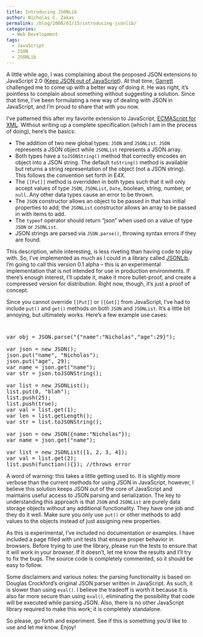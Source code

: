 ```yaml
---
title: Introducing JSONLib
author: Nicholas C. Zakas
permalink: /blog/2008/01/15/introducing-jsonlib/
categories:
  - Web Development
tags:
  - JavaScript
  - JSON
  - JSONLib
---
```

A little while ago, I was complaining about the proposed JSON extensions to JavaScript 2.0 (<a title="Keep JSON out of JavaScript" rel="internal" href="{{site.url}}/archive/2007/9/484">Keep JSON out of JavaScript</a>). At that time, <a title="DHTML Kitchen" rel="external" href="http://www.dhtmlkitchen">Garrett</a> challenged me to come up with a better way of doing it. He was right, it&#8217;s pointless to complain about something without suggesting a solution. Since that time, I&#8217;ve been formulating a new way of dealing with JSON in JavaScript, and I&#8217;m proud to share that with you now.

I&#8217;ve patterned this after my favorite extension to JavaScript, <a title="ECMA-357" rel="external" href="http://www.ecma-international.org/publications/standards/Ecma-357.htm">ECMAScript for XML</a>. Without writing up a complete specification (which I am in the process of doing), here&#8217;s the basics:

  * The addition of two new global types: `JSON` and `JSONList`. `JSON` represents a JSON object while `JSONList` represents a JSON array.
  * Both types have a `toJSONString()` method that correctly encodes an object into a JSON string. The default `toString()` method is available but returns a string representation of the object (not a JSON string). This follows the convention set forth in E4X.
  * The `[[Put]]` method is overridden in both types such that it will only accept values of type `JSON`, `JSONList`, `Date`, boolean, string, number, or `null`. Any other data types cause an error to be thrown.
  * The `JSON` constructor allows an object to be passed in that has initial properties to add; the `JSONList` constructor allows an array to be passed in with items to add.
  * The `typeof` operator should return &#8220;json&#8221; when used on a value of type `JSON` or `JSONList`.
  * JSON strings are parsed via `JSON.parse()`, throwing syntax errors if they are found.

This description, while interesting, is less riveting than having code to play with. So, I&#8217;ve implemented as much as I could in a library called <a title="JSONLib" rel="internal" href="{{site.url}}/downloads/JSONLib0.1.zip">JSONLib</a>. I&#8217;m going to call this version 0.1 alpha &#8211; this is an experimental implementation that is not intended for use in production environments. If there&#8217;s enough interest, I&#8217;ll update it, make it more bullet-proof, and create a compressed version for distribution. Right now, though, it&#8217;s just a proof of concept.

Since you cannot override `[[Put]]` or `[[Get]]` from JavaScript, I&#8217;ve had to include `put()` and `get()` methods on both `JSON` and `JSONList`. It&#8217;s a little bit annoying, but ultimately works. Here&#8217;s a few example use cases:

<code class="block"> </code>

<pre>var obj = JSON.parse("{"name":"Nicholas","age":29}");

var json = new JSON();
json.put("name", "Nicholas");
json.put("age", 29);
var name = json.get("name");
var str = json.toJSONString();

var list = new JSONList();
list.put(0, "blah");
list.push(25);
list.push(true);
var val = list.get(1);
var len = list.getLength();
var str = list.toJSONString();

var json = new JSON({name:"Nicholas"});
var name = json.get("name");

var list = new JSONList([1, 2, 3, 4]);
var val = list.get(2);
list.push(function(){}); //throws error</pre>

A word of warning: this takes a little getting used to. It is slightly more verbose than the current methods for using JSON in JavaScript, however, I believe this solution keeps JSON out of the core of JavaScript and maintains useful access to JSON parsing and serialization. The key to understanding this approach is that `JSON` and `JSONList` are purely data storage objects without any additional functionality. They have one job and they do it well. Make sure you only use `put()` or other methods to add values to the objects instead of just assigning new properties.

As this is experimental, I&#8217;ve included no documentation or examples. I have included a page filled with unit tests that ensure proper behavior in browsers. Before trying to use the library, please run the tests to ensure that it will work in your browser. If it doesn&#8217;t, let me know the results and I&#8217;ll try to fix the bugs. The source code is completely commented, so it should be easy to follow.

Some disclaimers and various notes: the parsing functionality is based on Douglas Crockford&#8217;s original JSON parser written in JavaScript. As such, it is slower than using `eval()`. I believe the tradeoff is worth it because it is also far more secure than using `eval()`, eliminating the possibility that code will be executed while parsing JSON. Also, there is no other JavaScript library required to make this work; it is completely standalone.

So please, go forth and experiment. See if this is something you&#8217;d like to use and let me know. Enjoy!
